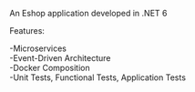 An Eshop application developed in .NET 6

Features:

  -Microservices <br />
  -Event-Driven Architecture <br />
  -Docker Composition <br />
  -Unit Tests, Functional Tests, Application Tests <br />

